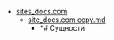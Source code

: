 - <a href = "E:\Node_projects\Node_Way\NBase\_Md\_Index\__Closer\_Library\Part_I\content\Docs\sites_docs.com\cat.sites_docs.com\dir.sites_docs.com.md">sites_docs.com</a>
    - <a href = "E:\Node_projects\Node_Way\NBase\_Md\_Index\__Closer\_Library\Part_I\content\Docs\sites_docs.com\site_docs.com copy.md">site_docs.com copy.md</a>
        - *# Сущности
